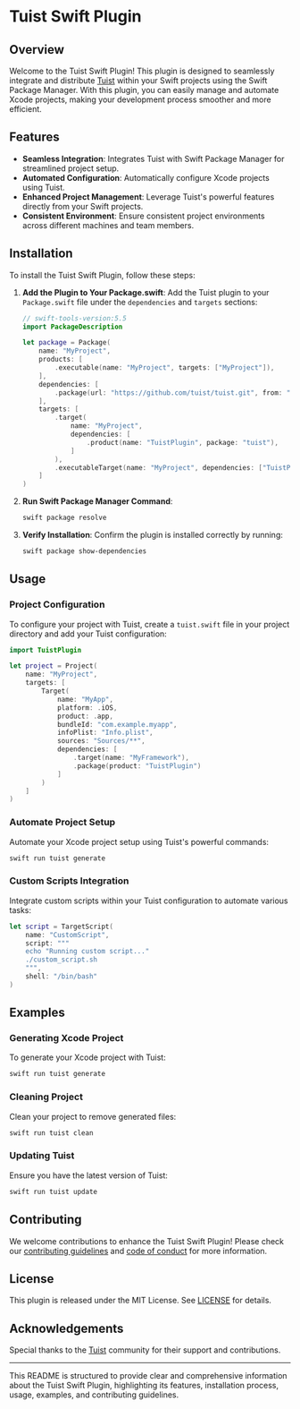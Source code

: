 # Tuist Swift Plugin

## Overview

Welcome to the Tuist Swift Plugin! This plugin is designed to seamlessly integrate and distribute [Tuist](https://github.com/tuist/tuist) within your Swift projects using the Swift Package Manager. With this plugin, you can easily manage and automate Xcode projects, making your development process smoother and more efficient.

## Features

- **Seamless Integration**: Integrates Tuist with Swift Package Manager for streamlined project setup.
- **Automated Configuration**: Automatically configure Xcode projects using Tuist.
- **Enhanced Project Management**: Leverage Tuist's powerful features directly from your Swift projects.
- **Consistent Environment**: Ensure consistent project environments across different machines and team members.

## Installation

To install the Tuist Swift Plugin, follow these steps:

1. **Add the Plugin to Your Package.swift**:
   Add the Tuist plugin to your `Package.swift` file under the `dependencies` and `targets` sections:

   ```swift
   // swift-tools-version:5.5
   import PackageDescription

   let package = Package(
       name: "MyProject",
       products: [
           .executable(name: "MyProject", targets: ["MyProject"]),
       ],
       dependencies: [
           .package(url: "https://github.com/tuist/tuist.git", from: "1.0.0"),
       ],
       targets: [
           .target(
               name: "MyProject",
               dependencies: [
                   .product(name: "TuistPlugin", package: "tuist"),
               ]
           ),
           .executableTarget(name: "MyProject", dependencies: ["TuistPlugin"]),
       ]
   )
   ```

2. **Run Swift Package Manager Command**:
   ```sh
   swift package resolve
   ```

3. **Verify Installation**:
   Confirm the plugin is installed correctly by running:
   ```sh
   swift package show-dependencies
   ```

## Usage

### Project Configuration

To configure your project with Tuist, create a `tuist.swift` file in your project directory and add your Tuist configuration:

```swift
import TuistPlugin

let project = Project(
    name: "MyProject",
    targets: [
        Target(
            name: "MyApp",
            platform: .iOS,
            product: .app,
            bundleId: "com.example.myapp",
            infoPlist: "Info.plist",
            sources: "Sources/**",
            dependencies: [
                .target(name: "MyFramework"),
                .package(product: "TuistPlugin")
            ]
        )
    ]
)
```

### Automate Project Setup

Automate your Xcode project setup using Tuist's powerful commands:

```sh
swift run tuist generate
```

### Custom Scripts Integration

Integrate custom scripts within your Tuist configuration to automate various tasks:

```swift
let script = TargetScript(
    name: "CustomScript",
    script: """
    echo "Running custom script..."
    ./custom_script.sh
    """,
    shell: "/bin/bash"
)
```

## Examples

### Generating Xcode Project

To generate your Xcode project with Tuist:

```sh
swift run tuist generate
```

### Cleaning Project

Clean your project to remove generated files:

```sh
swift run tuist clean
```

### Updating Tuist

Ensure you have the latest version of Tuist:

```sh
swift run tuist update
```

## Contributing

We welcome contributions to enhance the Tuist Swift Plugin! Please check our [contributing guidelines](CONTRIBUTING.md) and [code of conduct](CODE_OF_CONDUCT.md) for more information.

## License

This plugin is released under the MIT License. See [LICENSE](LICENSE) for details.

## Acknowledgements

Special thanks to the [Tuist](https://github.com/tuist/tuist) community for their support and contributions.

---

This README is structured to provide clear and comprehensive information about the Tuist Swift Plugin, highlighting its features, installation process, usage, examples, and contributing guidelines.